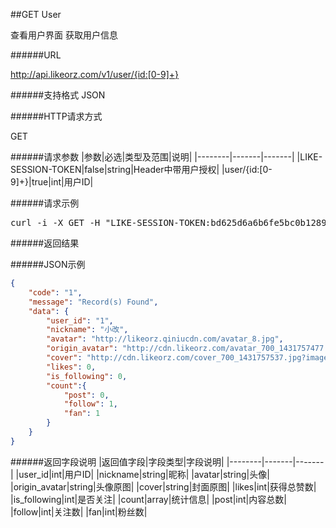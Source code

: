 ##GET User

查看用户界面 获取用户信息

######URL

http://api.likeorz.com/v1/user/{id:[0-9]+}

######支持格式
JSON

######HTTP请求方式

GET

######请求参数
|参数|必选|类型及范围|说明|
|--------|-------|-------|
|LIKE-SESSION-TOKEN|false|string|Header中带用户授权|
|user/{id:[0-9]+}|true|int|用户ID|

######请求示例
<pre>
curl -i -X GET -H "LIKE-SESSION-TOKEN:bd625d6a6b6fe5bc0b128954ad5ca39d" http://api.likeorz.com/v2/user/1
</pre>

######返回结果

######JSON示例

```json
{
    "code": "1", 
    "message": "Record(s) Found", 
    "data": {
        "user_id": "1", 
        "nickname": "小改", 
        "avatar": "http://likeorz.qiniucdn.com/avatar_8.jpg", 
        "origin_avatar": "http://cdn.likeorz.com/avatar_700_1431757477.jpg?imageView2/1/w/1242/h/1242",
        "cover": "http://cdn.likeorz.com/cover_700_1431757537.jpg?imageView2/1/w/1242/h/1242",
        "likes": 0, 
        "is_following": 0,
        "count":{
            "post": 0,
            "follow": 1,
            "fan": 1
        }
    }
}
```

######返回字段说明
|返回值字段|字段类型|字段说明|
|--------|-------|-------|
|user_id|int|用户ID|
|nickname|string|昵称|
|avatar|string|头像|
|origin_avatar|string|头像原图|
|cover|string|封面原图|
|likes|int|获得总赞数|
|is_following|int|是否关注|
|count|array|统计信息|
|post|int|内容总数|
|follow|int|关注数|
|fan|int|粉丝数|